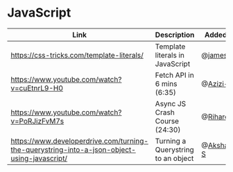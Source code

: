 # JavaScript

| Link | Description | Added by |
| ---- | ----------- | -------- |
|https://css-tricks.com/template-literals/|Template literals in JavaScript|@[jamesj-0](https://github.com/jamesj-0)|
|https://www.youtube.com/watch?v=cuEtnrL9-H0|Fetch API in 6 mins (6:35)|@[Azizi-A](https://github.com/Azizi-A)|
|https://www.youtube.com/watch?v=PoRJizFvM7s|Async JS Crash Course (24:30)|@[Rihards-j](https://github.com/RihardsJ)|
|https://www.developerdrive.com/turning-the-querystring-into-a-json-object-using-javascript/|Turning a Querystring to an object|@[Akshaya-S](https://github.com/fairyaksh)|
